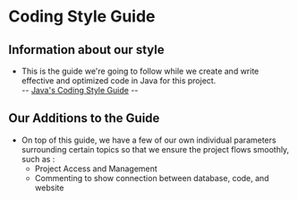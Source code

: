 # Coding Style Guide

## Information about our style
* This is the guide we're going to follow while we create and write effective and optimized code in Java for this project.\
 -- [Java's Coding Style Guide](https://www.cs.cornell.edu/courses/JavaAndDS/JavaStyle.html) --

## Our Additions to the Guide
* On top of this guide, we have a few of our own individual parameters surrounding certain topics so that we ensure the project flows smoothly, such as :
   - Project Access and Management
  - Commenting to show connection between database, code, and website
  

